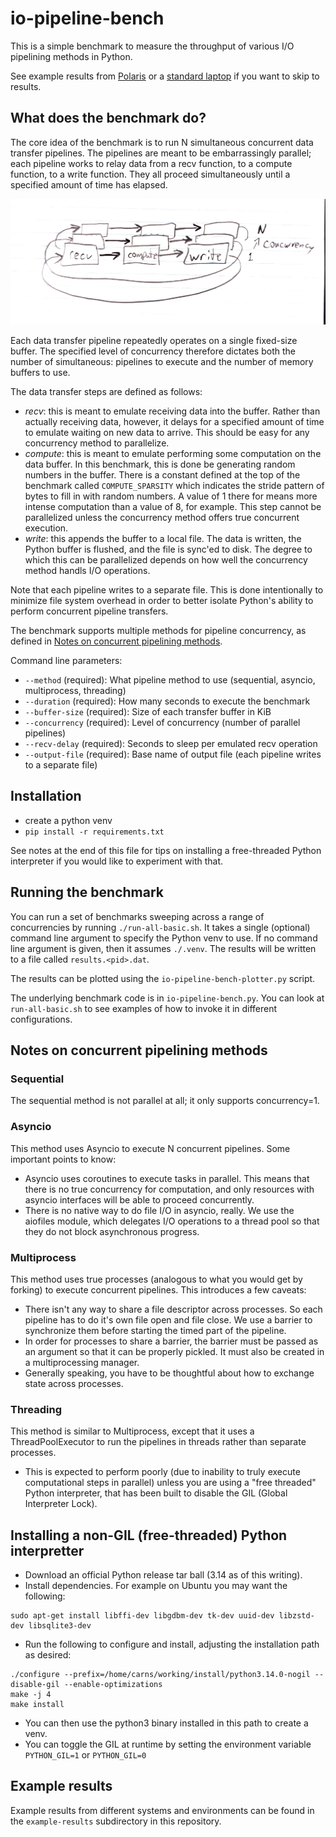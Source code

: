 # io-pipeline-bench

This is a simple benchmark to measure the throughput of various I/O
pipelining methods in Python.

See example results from [Polaris](example-results/polaris-2025-10-21/README.md) or a [standard laptop](example-results/thinkpad-laptop-2025-10-20/README.md) if you want to skip to results.

## What does the benchmark do?

The core idea of the benchmark is to run N simultaneous concurrent data transfer
pipelines. The pipelines are meant to be embarrassingly parallel; each pipeline
works to relay data from a recv function, to a compute function, to a write
function. They all proceed simultaneously until a specified amount of time has
elapsed.

![Pipeline Diagram](doc/pipeline.png)

Each data transfer pipeline repeatedly operates on a single fixed-size buffer.  The specified level of concurrency therefore dictates both the number of simultaneous: pipelines to execute and the number of memory buffers to use.  

The data transfer steps are defined as follows:
* *recv*: this is meant to emulate receiving data into the buffer.  Rather than actually receiving data, however, it delays for a specified amount of time to emulate waiting on new data to arrive.  This should be easy for any concurrency method to parallelize.
* *compute*: this is meant to emulate performing some computation on the data buffer.  In this benchmark, this is done be generating random numbers in the buffer.  There is a constant defined at the top of the benchmark called `COMPUTE_SPARSITY` which indicates the stride pattern of bytes to fill in with random numbers.  A value of 1 there for means more intense computation than a value of 8, for example.  This step cannot be parallelized unless the concurrency method offers true concurrent execution.
* *write*: this appends the buffer to a local file.  The data is written, the Python buffer is flushed, and the file is sync'ed to disk.
  The degree to which this can be parallelized depends on how well the concurrency method handls I/O operations.

Note that each pipeline writes to a separate file.  This is done intentionally to minimize file system overhead in order to better isolate Python's ability to perform concurrent pipeline transfers.

The benchmark supports multiple methods for pipeline concurrency, as defined in [Notes on concurrent pipelining methods](#notes-on-concurrent-pipelining-methods). 

Command line parameters:
* `--method` (required): What pipeline method to use (sequential, asyncio, multiprocess, threading)
* `--duration` (required): How many seconds to execute the benchmark
* `--buffer-size` (required): Size of each transfer buffer in KiB
* `--concurrency` (required): Level of concurrency (number of parallel pipelines)
* `--recv-delay` (required): Seconds to sleep per emulated recv operation
* `--output-file` (required): Base name of output file (each pipeline writes to a separate file)

## Installation

* create a python venv
* `pip install -r requirements.txt`

See notes at the end of this file for tips on installing a free-threaded Python
interpreter if you would like to experiment with that.

## Running the benchmark

You can run a set of benchmarks sweeping across a range of concurrencies by running `./run-all-basic.sh`.  It takes a single (optional) command line argument to specify the Python venv to use.  If no command line argument is given, then it assumes `./.venv`.  The results will be written to a file called `results.<pid>.dat`.

The results can be plotted using the `io-pipeline-bench-plotter.py` script.

The underlying benchmark code is in `io-pipeline-bench.py`.  You can look at `run-all-basic.sh` to see examples of how to invoke it in different configurations.

## Notes on concurrent pipelining methods

### Sequential

The sequential method is not parallel at all; it only supports
concurrency=1.

### Asyncio

This method uses Asyncio to execute N concurrent pipelines.  Some important
points to know:
* Asyncio uses coroutines to execute tasks in parallel.  This means that
  there is no true concurrency for computation, and only resources with
  asyncio interfaces will be able to proceed concurrently.
* There is no native way to do file I/O in asyncio, really.  We use the
  aiofiles module, which delegates I/O operations to a thread pool so that
  they do not block asynchronous progress.

### Multiprocess

This method uses true processes (analogous to what you would get by forking)
to execute concurrent pipelines.  This introduces a few caveats:
* There isn't any way to share a file descriptor across processes.  So
  each pipeline has to do it's own file open and file close.  We use a
  barrier to synchronize them before starting the timed part of the
  pipeline.
* In order for processes to share a barrier, the barrier must be passed as
  an argument so that it can be properly pickled.  It must also be created
  in a multiprocessing manager.
* Generally speaking, you have to be thoughtful about how to exchange state
  across processes.

### Threading

This method is similar to Multiprocess, except that it uses a ThreadPoolExecutor to run the pipelines in threads rather than separate processes.
* This is expected to perform poorly (due to inability to truly execute computational steps in parallel) unless you are using a "free threaded" Python interpreter, that has been built to disable the GIL (Global Interpreter Lock).

## Installing a non-GIL (free-threaded) Python interpretter

* Download an official Python release tar ball (3.14 as of this writing).
* Install dependencies.  For example on Ubuntu you may want the following:
```
sudo apt-get install libffi-dev libgdbm-dev tk-dev uuid-dev libzstd-dev libsqlite3-dev
```
* Run the following to configure and install, adjusting the installation
  path as desired:
```
./configure --prefix=/home/carns/working/install/python3.14.0-nogil --disable-gil --enable-optimizations
make -j 4
make install
```
* You can then use the python3 binary installed in this path to create a
  venv.
* You can toggle the GIL at runtime by setting the environment variable `PYTHON_GIL=1` or `PYTHON_GIL=0`

## Example results

Example results from different systems and environments can be found in the `example-results` subdirectory in this repository.
